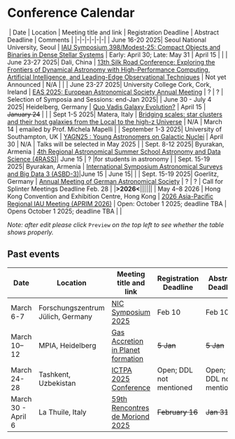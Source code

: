 # Conference Calendar
​
| Date | Location | Meeting title and link | Registration Deadline | Abstract Deadline | Comments |
|-|-|-|-|-|-|
| June 16-20 2025| Seoul National University, Seoul | [IAU Symposium 398/Modest-25: Compact Objects and Binaries in Dense Stellar Systems](https://gravity.snu.ac.kr/iaus398/) | Early: April 30; Late: May 31 | April 15 | |
| June 23-27 2025| Dali, China | [13th Silk Road Conference: Exploring the Frontiers of Dynamical Astronomy with High-Performance Computing, Artificial Intelligence, and Leading-Edge Observational Techniques](https://www.astro-silkroad.eu/conferences/silkroad13) | Not yet Announced | N/A | |
| June 23-27 2025| University College Cork, Cork, Ireland | [EAS 2025: European Astronomical Society Annual Meeting](https://eas.unige.ch/EAS_meeting/) | ? | ? | Selection of Symposia and Sessions: end-Jan 2025|
| June 30 - July 4 2025| Heidelberg, Germany | [Quo Vadis Galaxy Evolution?](https://sites.google.com/view/quovadisgalaxyevolution/home) | April 15 | ~~January 24~~ | |
| Sept 1-5 2025| Matera, Italy | [Bridging scales: star clusters and their host galaxies from the Local to the high-z Universe](https://sites.google.com/inaf.it/bridging-scales-in-matera-2025/home) | N/A | March 14 | emailed by Prof. Michela Mapelli |
| September 1-3 2025|	University of Southampton, UK |	[YAGN25 : Young Astronomers on Galactic Nuclei](https://www.astro.soton.ac.uk/yagn2025/index.html) | April 30 | N/A |	Talks will be selected in May 2025 |
| Sept. 8-12 2025| Byurakan, Armenia | [4th Regional Astronomical Summer School Astronomy and Data Science (4RASS)](https://www.bao.am/meetings/meetings/4RASS/index.html)| June 15 | ? |for students in astronomy |
| Sept. 15-19 2025| Byurakan, Armenia | [International Symposium Astronomical Surveys and Big Data 3 (ASBD-3)](https://www.bao.am/meetings/meetings/ASBD3/index.php)|June 15 | June 15| | 
| Sept. 15-19 2025| Goerlitz, Germany | [Annual Meeting of German Astronomical Society](https://ag2025.astronomische-gesellschaft.de/) | ? | ? | Call for Splinter Meetings Deadline Feb. 28 |
|**>2026<**||||||
| May 4–8 2026     | Hong Kong Convention and Exhibition Centre, Hong Kong          | [2026 Asia-Pacific Regional IAU Meeting (APRIM 2026)](https://aprim2026.org/)           | Open: October 1 2025; deadline TBA | Opens October 1 2025; deadline TBA |  |


*Note: after edit please click* `Preview` *on the top left to see whether the table shows properly.*

## Past events
| Date | Location | Meeting title and link | Registration Deadline | Abstract Deadline | Comments |
|-|-|-|-|-|-|
| March 6-7 | Forschungszentrum Jülich, Germany | [NIC Symposium 2025](https://www.john-von-neumann-institut.de/en/news/nic-symposium/nic-symposium-2025)   | Feb 10 | Feb 10 ||
| March 10–12 | MPIA, Heidelberg| [Gas Accretion in Planet formation](https://sites.google.com/view/gapconference1) | ~~5 Jan~~ | ~~5 Jan~~ | |
| March 24-28 | Tashkent, Uzbekistan | [ICTPA 2025 Conference](https://conference.ifar.uz/ictpa2025/)     | Open; DDL not mentioned | Open; DDL not mentioned | |
| March 30 - April 6   | La Thuile, Italy | [59th Rencontres de Moriond 2025](https://moriond.in2p3.fr/2025/Gravitation/) | ~~February 16~~ | ~~Jan 31~~ | |

